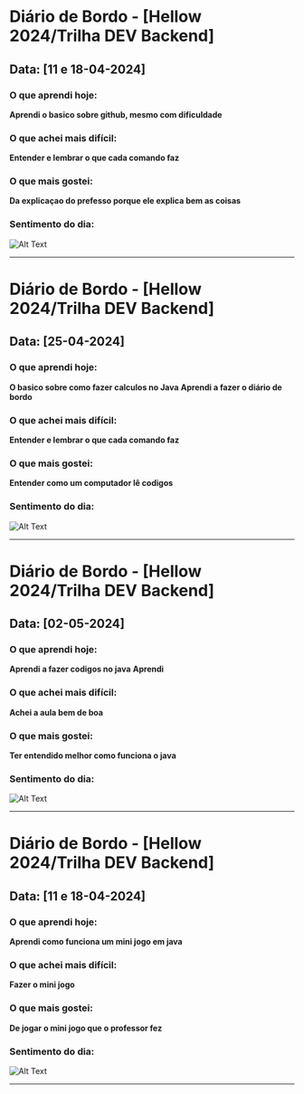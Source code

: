 # Diário de Bordo - [Hellow 2024/Trilha DEV Backend]

## Data: [11 e 18-04-2024]

### O que aprendi hoje:
**Aprendi o basico sobre github, mesmo com dificuldade**

### O que achei mais difícil:
**Entender e lembrar o que cada comando faz**

### O que mais gostei:
**Da explicaçao do prefesso porque ele explica bem as coisas**

### Sentimento do dia:
![Alt Text](https://media3.giphy.com/media/cRHgphdnVZMtRLZlT1/giphy.webp?cid=790b7611tl87v22zs7aft089bhx2tqvh3lfdmc5dx27v31ip&ep=v1_gifs_search&rid=giphy.webp&ct=g)

---

# Diário de Bordo - [Hellow 2024/Trilha DEV Backend]

## Data: [25-04-2024]

### O que aprendi hoje:
**O basico sobre como fazer calculos no Java**
**Aprendi a fazer o diário de bordo**

### O que achei mais difícil:
**Entender e lembrar o que cada comando faz**

### O que mais gostei:
**Entender como um computador lê codigos**

### Sentimento do dia:
![Alt Text](https://media2.giphy.com/media/v1.Y2lkPTc5MGI3NjExc3p2ejJwd3FpM2ZrNG90aWxsMGo0b2c0c2xoaHp3b2dmd2hmNWc2cCZlcD12MV9naWZzX3NlYXJjaCZjdD1n/WRQBXSCnEFJIuxktnw/200.webp)

---

# Diário de Bordo - [Hellow 2024/Trilha DEV Backend]

## Data: [02-05-2024]

### O que aprendi hoje:
**Aprendi a fazer codigos no java**
**Aprendi**

### O que achei mais difícil:
**Achei a aula bem de boa**

### O que mais gostei:
**Ter entendido melhor como funciona o java**

### Sentimento do dia:
![Alt Text](https://media0.giphy.com/media/3NtY188QaxDdC/giphy.webp?cid=82a1493bw28y4xsfv90x7kq6ag9n16rnd3p7b393givjevhx&ep=v1_gifs_trending&rid=giphy.webp&ct=g)

---

# Diário de Bordo - [Hellow 2024/Trilha DEV Backend]

## Data: [11 e 18-04-2024]

### O que aprendi hoje:
**Aprendi como funciona um mini jogo em java**

### O que achei mais difícil:
**Fazer o mini jogo**

### O que mais gostei:
**De jogar o mini jogo que o professor fez**

### Sentimento do dia:
![Alt Text](https://media1.giphy.com/media/qixJFUXq1UNLa/giphy.webp?cid=790b76117lxahvi7q1t003pfad9j05u0vgrqsqnicxusodre&ep=v1_gifs_search&rid=giphy.webp&ct=g)

---